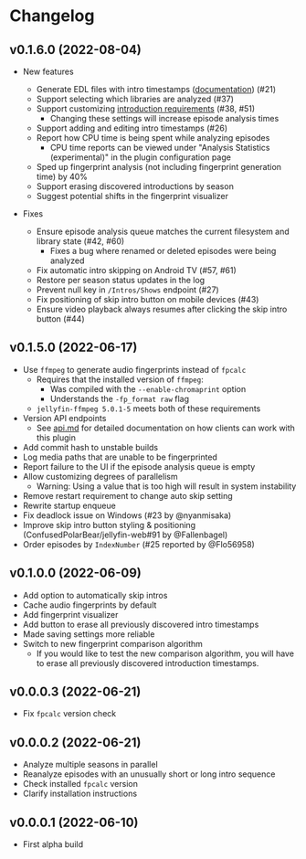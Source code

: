 # Changelog

## v0.1.6.0 (2022-08-04)
* New features
  * Generate EDL files with intro timestamps ([documentation](docs/edl.md)) (#21)
  * Support selecting which libraries are analyzed (#37)
  * Support customizing [introduction requirements](README.md#introduction-requirements) (#38, #51)
    * Changing these settings will increase episode analysis times
  * Support adding and editing intro timestamps (#26)
  * Report how CPU time is being spent while analyzing episodes
    * CPU time reports can be viewed under "Analysis Statistics (experimental)" in the plugin configuration page
  * Sped up fingerprint analysis (not including fingerprint generation time) by 40%
  * Support erasing discovered introductions by season
  * Suggest potential shifts in the fingerprint visualizer

* Fixes
  * Ensure episode analysis queue matches the current filesystem and library state (#42, #60)
    * Fixes a bug where renamed or deleted episodes were being analyzed
  * Fix automatic intro skipping on Android TV (#57, #61)
  * Restore per season status updates in the log
  * Prevent null key in `/Intros/Shows` endpoint (#27)
  * Fix positioning of skip intro button on mobile devices (#43)
  * Ensure video playback always resumes after clicking the skip intro button (#44)

## v0.1.5.0 (2022-06-17)
* Use `ffmpeg` to generate audio fingerprints instead of `fpcalc`
  * Requires that the installed version of `ffmpeg`:
    * Was compiled with the `--enable-chromaprint` option
    * Understands the `-fp_format raw` flag
  * `jellyfin-ffmpeg 5.0.1-5` meets both of these requirements
* Version API endpoints
  * See [api.md](docs/api.md) for detailed documentation on how clients can work with this plugin
* Add commit hash to unstable builds
* Log media paths that are unable to be fingerprinted
* Report failure to the UI if the episode analysis queue is empty
* Allow customizing degrees of parallelism
  * Warning: Using a value that is too high will result in system instability
* Remove restart requirement to change auto skip setting
* Rewrite startup enqueue
* Fix deadlock issue on Windows (#23 by @nyanmisaka)
* Improve skip intro button styling & positioning (ConfusedPolarBear/jellyfin-web#91 by @Fallenbagel)
* Order episodes by `IndexNumber` (#25 reported by @Flo56958)


## v0.1.0.0 (2022-06-09)
* Add option to automatically skip intros
* Cache audio fingerprints by default
* Add fingerprint visualizer
* Add button to erase all previously discovered intro timestamps
* Made saving settings more reliable
* Switch to new fingerprint comparison algorithm
  * If you would like to test the new comparison algorithm, you will have to erase all previously discovered introduction timestamps.

## v0.0.0.3 (2022-06-21)
* Fix `fpcalc` version check

## v0.0.0.2 (2022-06-21)
* Analyze multiple seasons in parallel
* Reanalyze episodes with an unusually short or long intro sequence
* Check installed `fpcalc` version
* Clarify installation instructions

## v0.0.0.1 (2022-06-10)
* First alpha build
